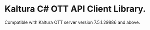 # Kaltura C# OTT API Client Library.
Compatible with Kaltura OTT server version 7.5.1.29886 and above.
